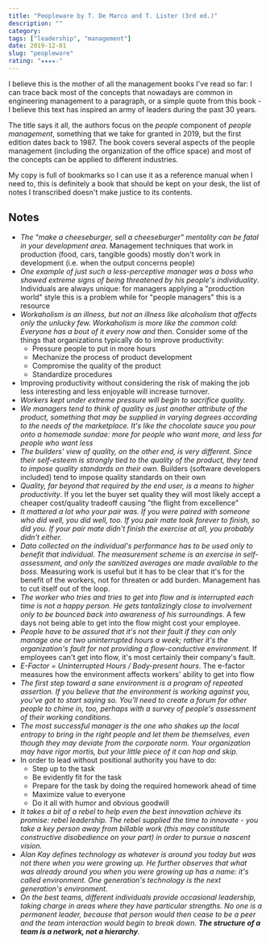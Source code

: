 ```yaml
---
title: "Peopleware by T. De Marco and T. Lister (3rd ed.)"
description: ""
category:
tags: ["leadership", "management"]
date: 2019-12-01
slug: "peopleware"
rating: "★★★★☆"
---
```


I believe this is the mother of all the management books I've read so far: I can trace
back most of the concepts that nowadays are common in engineering management to a
paragraph, or a simple quote from this book - I believe this text has inspired an army
of leaders during the past 30 years.

The title says it all, the authors focus on the _people_ component of _people management_,
something that we take for granted in 2019, but the first edition dates back to 1987. The
book covers several aspects of the people management (including the organization of the office
space) and most of the concepts can be applied to different industries.

My copy is full of bookmarks so I can use it as a reference manual when I need to, this is
definitely a book that should be kept on your desk, the list of notes I transcribed doesn't
make justice to its contents.

## Notes

- _The "make a cheeseburger, sell a cheeseburger" mentality can be fatal in your development area_.
  Management techniques that work in production (food, cars, tangible goods) mostly don't work in
  development (i.e. when the output concerns people)
- _One example of just such a less-perceptive manager was a boss who showed extreme signs of being
  threatened by his people's individuality_. Individuals are always unique: for managers applying a
  "production world" style this is a problem while for "people managers" this is a resource
- _Workaholism is an illness, but not an illness like alcoholism that affects only the unlucky few. Workaholism is more like the common cold: Everyone has a bout of it every now and then_. Consider some of
  the things that organizations typically do to improve productivity:
  - Pressure people to put in more hours
  - Mechanize the process of product development
  - Compromise the quality of the product
  - Standardize procedures
- Improving productivity without considering the risk of making the job less interesting and less enjoyable will increase turnover.
- _Workers kept under extreme pressure will begin to sacrifice quality._
- _We managers tend to think of quality as just another attribute of the product, something that may be
  supplied in varying degrees according to the needs of the marketplace. It's like the chocolate sauce you
  pour onto a homemade sundae: more for people who want more, and less for people who want less_
- _The builders' view of quality, on the other end, is very different. Since their self-esteem is strongly
  tied to the quality of the product, they tend to impose quality standards on their own._ Builders
  (software developers included) tend to impose quality standards on their own
- _Quality, far beyond that required by the end user, is a means to higher productivity_. If you let the
  buyer set quality they will most likely accept a cheaper cost/quality tradeoff causing "the flight from
  excellence"
- _It mattered a lot who your pair was. If you were paired with someone who did well, you did well, too.
  If you pair mate took forever to finish, so did you. If your pair mate didn't finish the exercise at all,
  you probably didn't either._
- _Data collected on the individual's performance has to be used only to benefit that individual. The
  measurement scheme is an exercise in self-assessment, and only the sanitized averages are made available
  to the boss._ Measuring work is useful but it has to be clear that it's for the benefit of the workers,
  not for threaten or add burden. Management has to cut itself out of the loop.
- _The worker who tries and tries to get into flow and is interrupted each time is not a happy person. He
  gets tantalizingly close to involvement only to be bounced back into awareness of his surroundings._
  A few days not being able to get into the flow might cost your employee.
- _People have to be assured that it's not their fault if they can only manage one or two uninterrupted
  hours a week; rather it's the organization's fault for not providing a flow-conductive environment._ If
  employees can't get into flow, it's most certainly their company's fault.
- _E-Factor = Uninterrupted Hours / Body-present hours_. The e-factor measures how the environment affects
  workers' ability to get into flow
- _The first step toward a sane environment is a program of repeated assertion. If you believe that the
  environment is working against you, you've got to start saying so. You'll need to create a forum for other
  people to chime in, too, perhaps with a survey of people's assessment of their working conditions._
- _The most successful manager is the one who shakes up the local entropy to bring in the right people and
  let them be themselves, even though they may deviate from the corporate norm. Your organization may have
  rigor mortis, but your little piece of it can hop and skip._
- In order to lead without positional authority you have to do:
  - Step up to the task
  - Be evidently fit for the task
  - Prepare for the task by doing the required homework ahead of time
  - Maximize value to everyone
  - Do it all with humor and obvious goodwill
- _It takes a bit of a rebel to help even the best innovation achieve its promise: rebel leadership. The
  rebel supplied the time to innovate - you take a key person away from billable work (this may constitute
  constructive disobedience on your part) in order to pursue a nascent vision._
- _Alan Kay defines technology as whatever is around you today but was not there when you were growing up.
  He further observes that what was already around you when you were growing up has a name: it's called
  environment. One generation's technology is the next generation's environment._
- _On the best teams, different individuals provide occasional leadership, taking charge in areas where
  they have particular strengths. No one is a permanent leader, because that person would then cease to
  be a peer and the team interaction would begin to break down. **The structure of a team is a network, not a
  hierarchy**._
